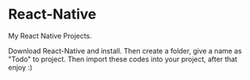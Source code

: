 # React-Native
My React Native Projects.


Download React-Native and install. Then create a folder, give a name as "Todo"  to project. Then import these codes into your project,
after that enjoy :) 
